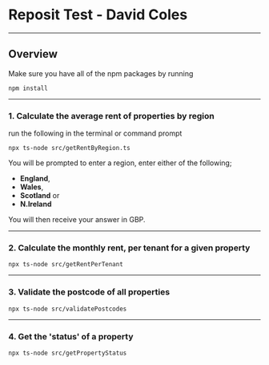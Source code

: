 # Reposit Test - David Coles
***
## Overview
Make sure you have all of the npm packages by running
```
npm install
```
***
### 1. Calculate the average rent of properties by region
run the following in the terminal or command prompt
```
npx ts-node src/getRentByRegion.ts
```
You will be prompted to enter a region, enter either of the following;
+ **England**,
+ **Wales**,
+ **Scotland** or
+ **N.Ireland**

You will then receive your answer in GBP. 
***
### 2. Calculate the monthly rent, per tenant for a given property
```
npx ts-node src/getRentPerTenant
```
***
### 3. Validate the postcode of all properties
```
npx ts-node src/validatePostcodes
```
***
### 4. Get the 'status' of a property
```
npx ts-node src/getPropertyStatus
```